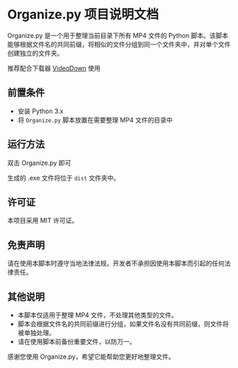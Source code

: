 # Organize.py 项目说明文档

Organize.py 是一个用于整理当前目录下所有 MP4 文件的 Python 脚本。该脚本能够根据文件名的共同前缀，将相似的文件分组到同一个文件夹中，并对单个文件创建独立的文件夹。

推荐配合下载器 [VideoDown](https://github.com/Evoltional/VideoDown) 使用

## 前置条件

- 安装 Python 3.x
- 将 `Organize.py` 脚本放置在需要整理 MP4 文件的目录中

## 运行方法

双击 Organize.py 即可


生成的 .exe 文件将位于 `dist` 文件夹中。

## 许可证

本项目采用 MIT 许可证。

## 免责声明

请在使用本脚本时遵守当地法律法规。开发者不承担因使用本脚本而引起的任何法律责任。

## 其他说明

- 本脚本仅适用于整理 MP4 文件，不处理其他类型的文件。
- 脚本会根据文件名的共同前缀进行分组，如果文件名没有共同前缀，则文件将被单独处理。
- 请在使用脚本前备份重要文件，以防万一。

感谢您使用 Organize.py，希望它能帮助您更好地整理文件。